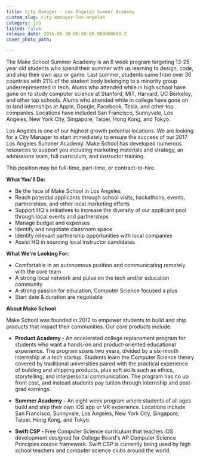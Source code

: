 ```yaml
---
title: City Manager - Los Angeles Summer Academy
custom_slug: city-manager-los-angeles
category: job
listed: false
release_date: 2016-09-30 00:00:00.000000000 Z
cover_photo_path: 

---
```

The Make School Summer Academy is an 8 week program targeting 13-25 year old students who spend their summer with us learning to design, code, and ship their own app or game. Last summer, students came from over 30 countries with 21% of the student body belonging to a minority group underrepresented in tech. Alums who attended while in high school have gone on to study computer science at Stanford, MIT, Harvard, UC Berkeley, and other top schools. Alums who attended while in college have gone on to land internships at Apple, Google, Facebook, Tesla, and other top companies. Locations have included San Francisco, Sunnyvale, Los Angeles, New York City, Singapore, Taipei, Hong Kong, and Tokyo. 

Los Angeles is one of our highest growth potential locations. We are looking for a City Manager to start immediately to ensure the success of our 2017 Los Angeles Summer Academy. Make School has developed numerous resources to support you including marketing materials and strategy, an admissions team, full curriculum, and instructor training.

This position may be full-time, part-time, or contract-to-hire.


<b>What You'll Do:</b>

- Be the face of Make School in Los Angeles
- Reach potential applicants through school visits, hackathons, events, partnerships, and other local marketing efforts
- Support HQ's initiatives to increase the diversity of our applicant pool through local events and partnerships 
- Manage budget and expenses
- Identify and negotiate classroom space
- Identify relevant partnership opportunities with local companies
- Assist HQ in sourcing local instructor candidates

<b>What We're Looking For:</b>

- Comfortable in an autonomous position and communicating remotely with the core team
- A strong local network and pulse on the tech and/or education community
- A strong passion for education, Computer Science focused a plus
- Start date & duration are negotiable


<b>About Make School</b>

Make School was founded in 2012 to empower students to build and ship products that impact their communities. Our core products include:


-  <b>Product Academy -</b> An accelerated college replacement program for students who want a hands-on and product-oriented educational experience. The program spans two years, divided by a six-month internship at a tech startup. Students learn the Computer Science theory covered by traditional universities paired with the practical experience of building and shipping products, plus soft skills such as ethics, storytelling, and interpersonal communication. The program has no up front cost, and instead students pay tuition through internship and post-grad earnings.


-  <b>Summer Academy -</b> An eight week program where students of all ages build and ship their own iOS app or VR experience. Locations include San Francisco, Sunnyvale, Los Angeles, New York City, Singapore, Taipei, Hong Kong, and Tokyo. 


-  <b>Swift CSP - </b> Free Computer Science curriculum that teaches iOS development designed for College Board's AP Computer Science Principles course framework. Swift CSP is currently being used by high school teachers and computer science clubs around the world.